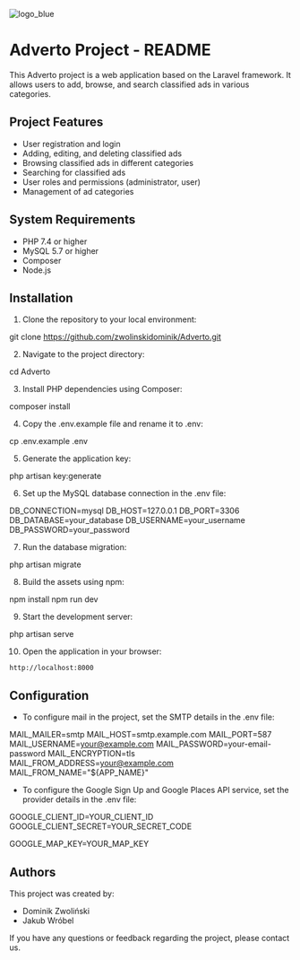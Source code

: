 ![logo_blue](https://github.com/zwolinskidominik/Adverto/assets/94808072/e36c3493-5665-41b6-9322-b2a8f30085c7)

# Adverto Project - README

This Adverto project is a web application based on the Laravel framework. It allows users to add, browse, and search classified ads in various categories.

## Project Features

- User registration and login
- Adding, editing, and deleting classified ads
- Browsing classified ads in different categories
- Searching for classified ads
- User roles and permissions (administrator, user)
- Management of ad categories

## System Requirements

- PHP 7.4 or higher
- MySQL 5.7 or higher
- Composer
- Node.js

## Installation

1. Clone the repository to your local environment:

git clone https://github.com/zwolinskidominik/Adverto.git

2. Navigate to the project directory:

cd Adverto

3. Install PHP dependencies using Composer:

composer install

4. Copy the .env.example file and rename it to .env:

cp .env.example .env

5. Generate the application key:

php artisan key:generate

6. Set up the MySQL database connection in the .env file:

DB_CONNECTION=mysql
DB_HOST=127.0.0.1
DB_PORT=3306
DB_DATABASE=your_database
DB_USERNAME=your_username
DB_PASSWORD=your_password

7. Run the database migration:

php artisan migrate

8. Build the assets using npm:

npm install
npm run dev

9. Start the development server:

php artisan serve

10. Open the application in your browser:

 ```
 http://localhost:8000
 ```

## Configuration

- To configure mail in the project, set the SMTP details in the .env file:

MAIL_MAILER=smtp
MAIL_HOST=smtp.example.com
MAIL_PORT=587
MAIL_USERNAME=your@example.com
MAIL_PASSWORD=your-email-password
MAIL_ENCRYPTION=tls
MAIL_FROM_ADDRESS=your@example.com
MAIL_FROM_NAME="${APP_NAME}"

- To configure the Google Sign Up and Google Places API service, set the provider details in the .env file:

GOOGLE_CLIENT_ID=YOUR_CLIENT_ID
GOOGLE_CLIENT_SECRET=YOUR_SECRET_CODE

GOOGLE_MAP_KEY=YOUR_MAP_KEY

## Authors

This project was created by:

- Dominik Zwoliński
- Jakub Wróbel

If you have any questions or feedback regarding the project, please contact us.